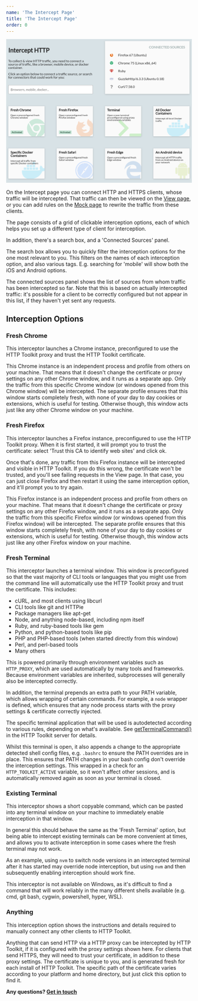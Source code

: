 ```yaml
---
name: 'The Intercept Page'
title: 'The Intercept Page'
order: 0
---
```


![The Intercept page, showing some intercepted sources active](../../images/intercept-screenshot.png)

On the Intercept page you can connect HTTP and HTTPS clients, whose traffic will be intercepted. That traffic can then be viewed on the [View page](/docs/reference/view-page), or you can add rules on the [Mock page](/docs/reference/mock-page) to rewrite the traffic from these clients.

The page consists of a grid of clickable interception options, each of which helps you set up a different type of client for interception.

In addition, there's a search box, and a 'Connected Sources' panel.

The search box allows you to quickly filter the interception options for the one most relevant to you. This filters on the names of each interception option, and also various tags. E.g. searching for 'mobile' will show both the iOS and Android options.

The connected sources panel shows the list of sources from whom traffic has been intercepted so far. Note that this is based on actually intercepted traffic: it's possible for a client to be correctly configured but not appear in this list, if they haven't yet sent any requests.

## Interception Options

### Fresh Chrome

This interceptor launches a Chrome instance, preconfigured to use the HTTP Toolkit proxy and trust the HTTP Toolkit certificate.

This Chrome instance is an independent process and profile from others on your machine. That means that it doesn't change the certificate or proxy settings on any other Chrome window, and it runs as a separate app. Only the traffic from this specific Chrome window (or windows opened from this Chrome window) will be intercepted. The separate profile ensures that this window starts completely fresh, with none of your day to day cookies or extensions, which is useful for testing. Otherwise though, this window acts just like any other Chrome window on your machine.

### Fresh Firefox

This interceptor launches a Firefox instance, preconfigured to use the HTTP Toolkit proxy. When it is first started, it will prompt you to trust the certificate: select 'Trust this CA to identify web sites' and click ok.

Once that's done, any traffic from this Firefox instance will be intercepted and visible in HTTP Toolkit. If you do this wrong, the certificate won't be trusted, and you'll see failing requests in the View page. In that case, you can just close Firefox and then restart it using the same interception option, and it'll prompt you to try again.

This Firefox instance is an independent process and profile from others on your machine. That means that it doesn't change the certificate or proxy settings on any other Firefox window, and it runs as a separate app. Only the traffic from this specific Firefox window (or windows opened from this Firefox window) will be intercepted. The separate profile ensures that this window starts completely fresh, with none of your day to day cookies or extensions, which is useful for testing. Otherwise though, this window acts just like any other Firefox window on your machine.

### Fresh Terminal

This interceptor launches a terminal window. This window is preconfigured so that the vast majority of CLI tools or languages that you might use from the command line will automatically use the HTTP Toolkit proxy and trust the certificate. This includes:

* cURL, and most clients using libcurl
* CLI tools like git and HTTPie
* Package managers like apt-get
* Node, and anything node-based, including npm itself
* Ruby, and ruby-based tools like gem
* Python, and python-based tools like pip
* PHP and PHP-based tools (when started directly from this window)
* Perl, and perl-based tools
* Many others

This is powered primarily through environment variables such as `HTTP_PROXY`, which are used automatically by many tools and frameworks. Because environment variables are inherited, subprocesses will generally also be intercepted correctly.

In addition, the terminal prepends an extra path to your PATH variable, which allows wrapping of certain commands. For example, a `node` wrapper is defined, which ensures that any node process starts with the proxy settings & certificate correctly injected.

The specific terminal application that will be used is autodetected according to various rules, depending on what's available. See [getTerminalCommand()](https://github.com/httptoolkit/httptoolkit-server/blob/master/src/interceptors/terminal/fresh-terminal-interceptor.ts#L60) in the HTTP Toolkit server for details.

Whilst this terminal is open, it also appends a change to the appropriate detected shell config files, e.g. `.bashrc` to ensure the PATH overrides are in place. This ensures that PATH changes in your bash config don't override the interception settings. This wrapped in a check for an `HTTP_TOOLKIT_ACTIVE` variable, so it won't affect other sessions, and is automatically removed again as soon as your terminal is closed.

### Existing Terminal

This interceptor shows a short copyable command, which can be pasted into any terminal window on your machine to immediately enable interception in that window.

In general this should behave the same as the 'Fresh Terminal' option, but being able to intercept existing terminals can be more convenient at times, and allows you to activate interception in some cases where the fresh terminal may not work.

As an example, using `nvm` to switch node versions in an intercepted terminal after it has started may override node interception, but using `nvm` and then subsequently enabling interception should work fine.

This interceptor is not available on Windows, as it's difficult to find a command that will work reliably in the many different shells available (e.g. cmd, git bash, cygwin, powershell, hyper, WSL).

### Anything

This interception option shows the instructions and details required to manually connect any other clients to HTTP Toolkit.

Anything that can send HTTP via a HTTP proxy can be intercepted by HTTP Toolkit, if it is configured with the proxy settings shown here. For clients that send HTTPS, they will need to trust your certificate, in addition to these proxy settings. The certificate is unique to you, and is generated fresh for each install of HTTP Toolkit. The specific path of the certificate varies according to your platform and home directory, but just click this option to find it.

**Any questions? [Get in touch](/contact)**